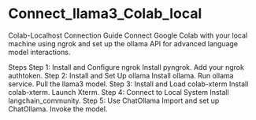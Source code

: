 # Connect_llama3_Colab_local

Colab-Localhost Connection Guide
Connect Google Colab with your local machine using ngrok and set up the ollama API for advanced language model interactions.

Steps
Step 1: Install and Configure ngrok
Install pyngrok.
Add your ngrok authtoken.
Step 2: Install and Set Up ollama
Install ollama.
Run ollama service.
Pull the llama3 model.
Step 3: Install and Load colab-xterm
Install colab-xterm.
Launch Xterm.
Step 4: Connect to Local System
Install langchain_community.
Step 5: Use ChatOllama
Import and set up ChatOllama.
Invoke the model.
